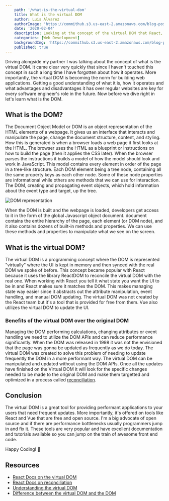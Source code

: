 ```yaml
---
    path: '/what-is-the-virtual-dom'
    title: What is the virtual DOM
    author: Luis Alvarez
    authorImage: 'https://commithub.s3.us-east-2.amazonaws.com/blog-posts/author/luis.jpg'
    date: '2020-02-04'
    description: Looking at the concept of the virtual DOM that React, Vue and many frameworks and libraries use
    categories: [Web Development]
    backgroundImg: 'https://commithub.s3.us-east-2.amazonaws.com/blog-posts/what-is-the-virtual-dom/books.jpg'
    published: true
---
```


Driving alongside my partner I was talking about the concept of what is the virtual DOM. It came clear very quickly that since I haven't touched
this concept in such a long time I have forgotten about how it operates. More importantly, the virtual DOM is becoming the norm for building web applications.
Getting a good understanding of what it is, how it operates and what advantages and disadvantages it has over regular websites are key for every software
engineer's role in the future. Now before we dive right in let's learn what is the DOM.

## What is the DOM?

The Document Object Model or DOM is an object representation of the HTML elements of a webpage. It gives us an interface that interacts and manipulate the page, change the document structure,
content, and styling. How this is generated is when a browser loads a web page it first looks at the HTML. The browser uses the HTML as a blueprint or instructions on how to build the page
(then it applies the CSS later). When the browser parses the instructions it builds a model of how the model should look and work in JavaScript. This model contains every element
in order of the page in a tree-like structure. Each DOM element being a tree node, containing all the same property keys as each other node.
Some of these node properties are informational while others are methods that we can use for interaction. The DOM, creating and propagating event objects, which hold information
about the event type and target, up the tree.

<img class="section-jumbo" src="https://commithub.s3.us-east-2.amazonaws.com/blog-posts/what-is-the-virtual-dom/dom.jpg" alt="DOM representation" />

When the DOM is built and the webpage is loaded, developers get access to it in the form of the global Javascript object document. document contains the entire hierarchy of
the page, each element (or DOM node), and it also contains dozens of built-in methods and properties. We can use these methods and properties to manipulate what we see on the screen.

## What is the virtual DOM?

The virtual DOM is a programming concept where the DOM is represented "virtually" where the UI is kept in memory and then synced with the real DOM we spoke of before. This concept
became popular with React because it uses the library ReactDOM to reconcile the virtual DOM with the real one. When working with React you tell it what state you want the UI to be in
and React makes sure it matches the DOM. This makes managing state way easier since it abstracts out the attribute manipulation, event handling, and manual DOM updating.
The virtual DOM was not created by the React team but it's a tool that is provided for free from them. Vue also utilizes the virtual DOM to update the UI.

### Benefits of the virtual DOM over the original DOM

Managing the DOM performing calculations, changing attributes or event handling we need to utilize the DOM APIs and can reduce performance significantly. When the DOM was released in 1998 it was not
the envisioned that the page was gonna be updated as frequently as we do today. The virtual DOM was created to solve this problem of needing to update frequently the DOM in a more performant way.
The virtual DOM can be manipulated and updated without using the DOM APIs. Once all the updates have finished on the Virtual DOM it will look for the specific changes needed to be made to the original DOM
and make them targetted and optimized in a process called <a href="https://reactjs.org/docs/reconciliation.html" rel="noopener" target="_blank">reconciliation</a>.

## Conclusion

The virtual DOM is a great tool for providing performant applications to your users that need frequent updates. More importantly, it's offered on tools like React and Vue that are free and open source.
I'm a big advocate of open source and if there are performance bottlenecks usually programmers jump in and fix it. These tools are very popular and have excellent documentation and tutorials available
so you can jump on the train of awesome front end code.

Happy Coding! 🚀

## Resources

* <a href="https://reactjs.org/docs/faq-internals.html" rel="noopener" target="_blank">React Docs on the virtual DOM</a>
* <a href="https://reactjs.org/docs/reconciliation.html" rel="noopener" target="_blank">React Docs on reconciliation</a>
* <a href="https://bitsofco.de/understanding-the-virtual-dom/" rel="noopener" target="_blank">Understanding the virtual DOM</a>
* <a href="https://reactkungfu.com/2015/10/the-difference-between-virtual-dom-and-dom/" rel="noopener" target="_blank">Difference between the virtual DOM and the DOM</a>
